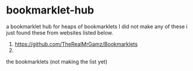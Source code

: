 # bookmarklet-hub
a bookmarklet hub for heaps of bookmarklets
I did not make any of these i just found these from websites listed below.
1. https://github.com/TheRealMrGamz/Bookmarklets
2. 
the bookmarklets (not making the list yet) 
